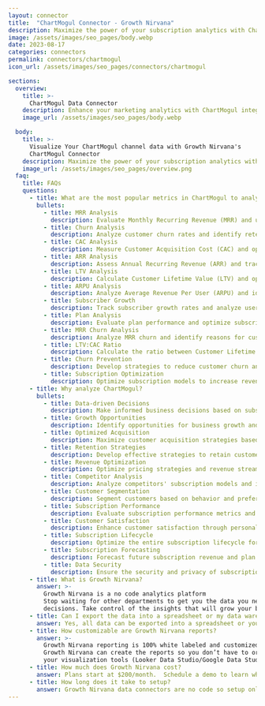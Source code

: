```yaml
---
layout: connector
title:  "ChartMogul Connector - Growth Nirvana"
description: Maximize the power of your subscription analytics with ChartMogul integration. Analyze subscription performance, identify growth opportunities, and make data-driven decisions.
image: /assets/images/seo_pages/body.webp
date: 2023-08-17
categories: connectors
permalink: connectors/chartmogul
icon_url: /assets/images/seo_pages/connectors/chartmogul

sections:
  overview:
    title: >-
      ChartMogul Data Connector
    description: Enhance your marketing analytics with ChartMogul integration. Gain valuable insights from your subscription data, track key business metrics, and optimize your subscription strategies.
    image_url: /assets/images/seo_pages/body.webp

  body:
    title: >-
      Visualize Your ChartMogul channel data with Growth Nirvana's
      ChartMogul Connector
    description: Maximize the power of your subscription analytics with ChartMogul integration. Analyze subscription performance, identify growth opportunities, and make data-driven decisions.
    image_url: /assets/images/seo_pages/overview.png
  faq:
    title: FAQs
    questions:
      - title: What are the most popular metrics in ChartMogul to analyze?
        bullets:
          - title: MRR Analysis
            description: Evaluate Monthly Recurring Revenue (MRR) and understand growth trends.
          - title: Churn Analysis
            description: Analyze customer churn rates and identify retention strategies.
          - title: CAC Analysis
            description: Measure Customer Acquisition Cost (CAC) and optimize acquisition strategies.
          - title: ARR Analysis
            description: Assess Annual Recurring Revenue (ARR) and track subscription growth.
          - title: LTV Analysis
            description: Calculate Customer Lifetime Value (LTV) and optimize customer acquisition strategies.
          - title: ARPU Analysis
            description: Analyze Average Revenue Per User (ARPU) and identify revenue opportunities.
          - title: Subscriber Growth
            description: Track subscriber growth rates and analyze user acquisition effectiveness.
          - title: Plan Analysis
            description: Evaluate plan performance and optimize subscription offerings.
          - title: MRR Churn Analysis
            description: Analyze MRR churn and identify reasons for customer cancellations.
          - title: LTV:CAC Ratio
            description: Calculate the ratio between Customer Lifetime Value and Customer Acquisition Cost.
          - title: Churn Prevention
            description: Develop strategies to reduce customer churn and increase customer retention.
          - title: Subscription Optimization
            description: Optimize subscription models to increase revenue and customer satisfaction.
      - title: Why analyze ChartMogul?
        bullets:
          - title: Data-driven Decisions
            description: Make informed business decisions based on subscription analytics.
          - title: Growth Opportunities
            description: Identify opportunities for business growth and expansion.
          - title: Optimized Acquisition
            description: Maximize customer acquisition strategies based on data insights.
          - title: Retention Strategies
            description: Develop effective strategies to retain customers and reduce churn.
          - title: Revenue Optimization
            description: Optimize pricing strategies and revenue streams for increased profitability.
          - title: Competitor Analysis
            description: Analyze competitors' subscription models and identify competitive advantages.
          - title: Customer Segmentation
            description: Segment customers based on behavior and preferences for targeted marketing.
          - title: Subscription Performance
            description: Evaluate subscription performance metrics and identify areas for improvement.
          - title: Customer Satisfaction
            description: Enhance customer satisfaction through personalized subscription experiences.
          - title: Subscription Lifecycle
            description: Optimize the entire subscription lifecycle for improved customer experiences.
          - title: Subscription Forecasting
            description: Forecast future subscription revenue and plan for growth strategies.
          - title: Data Security
            description: Ensure the security and privacy of subscription data and customer information.
      - title: What is Growth Nirvana?
        answer: >-
          Growth Nirvana is a no code analytics platform 
          Stop waiting for other departments to get you the data you need to make critical business 
          decisions. Take control of the insights that will grow your business.
      - title: Can I export the data into a spreadsheet or my data warehouse?
        answer: Yes, all data can be exported into a spreadsheet or your data warehouse (Google BigQuery, AWS, Snowflake, Azure, etc)
      - title: How customizable are Growth Nirvana reports?
        answer: >-
          Growth Nirvana reporting is 100% white labeled and customized to your specifications.
          Growth Nirvana can create the reports so you don’t have to or you can connect
          your visualization tools (Looker Data Studio/Google Data Studio, Tableau, PowerBI, etc) to Growth Nirvana.
      - title: How much does Growth Nirvana cost?
        answer: Plans start at $200/month.  Schedule a demo to learn what plan is best for you.
      - title: How long does it take to setup?
        answer: Growth Nirvana data connectors are no code so setup only requires a few clicks.
---
```

